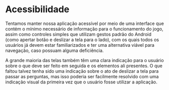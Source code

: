 # Acessibilidade

Tentamos manter nossa aplicação acessível por meio de uma interface que contém o mínimo necessário de informação para o funcionamento do jogo, assim como controles simples que utilizam gestos padrão do Android (como apertar botão e deslizar a tela para o lado), com os quais todos os usuários já devem estar familiarizados e ter uma alternativa viável para navegação, caso possuam alguma deficiência.

A grande maioria das telas também têm uma clara indicação para o usuário sobre o que deve ser feito em seguida e os elementos ali presentes. O que faltou talvez tenha sido uma indicação sobre o ato de deslizar a tela para passar as perguntas, mas isso poderia ser facilmente resolvido com uma indicação visual da primeira vez que o usuário fosse utilizar a aplicação.